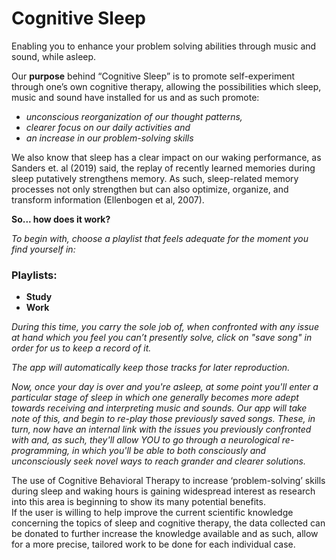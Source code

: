 # Cognitive Sleep


Enabling you to enhance your problem solving abilities through music and sound, while asleep.

Our **purpose** behind “Cognitive Sleep” is to promote self-experiment through one’s own cognitive therapy, allowing the possibilities which sleep, music and sound have installed for us and as such promote:
- _unconscious reorganization of our thought patterns,_
- _clearer focus on our daily activities and_ 
- _an increase in our problem-solving skills_

We also know that sleep has a clear impact on our waking performance, as Sanders et. al (2019) said, the replay of recently learned memories during sleep putatively strengthens memory. As such, sleep-related memory processes not only strengthen but can also optimize, organize, and transform information (Ellenbogen et al, 2007). 

**So... how does it work?**

_To begin with, choose a playlist that feels adequate for the moment you find yourself in:_

### Playlists:

- **Study**
- **Work**

_During this time, you carry the sole job of, when confronted with any issue at hand which you feel you can’t presently solve, click on "save song" in order for us to keep a record of it._ 

_The app will automatically keep those tracks for later reproduction._

_Now, once your day is over and you're asleep, at some point you'll enter a particular stage of sleep in which one generally becomes more adept towards receiving and interpreting music and sounds.
Our app will take note of this, and begin to re-play those previously saved songs. 
These, in turn, now have an internal link with the issues you previously confronted with and, as such, they'll allow YOU to go through a neurological re-programming, in which you'll be able to both consciously and unconsciously seek novel ways to reach grander and clearer solutions._


The use of Cognitive Behavioral Therapy to increase ‘problem-solving’ skills during sleep and waking hours is gaining widespread interest as research into this area is beginning to show its many potential benefits.  
If the user is willing to help improve the current scientific knowledge concerning the topics of sleep and cognitive therapy, the data collected can be donated to further increase the knowledge available and as such, allow for a more precise, tailored work to be done for each individual case.  
